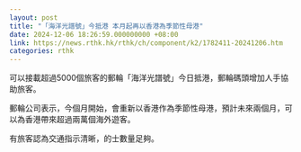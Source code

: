 ```yaml
---
layout: post
title: "「海洋光譜號」今抵港 本月起再以香港為季節性母港"
date: 2024-12-06 18:26:59.000000000 +08:00
link: https://news.rthk.hk/rthk/ch/component/k2/1782411-20241206.htm
categories: rthk
---
```


可以接載超過5000個旅客的郵輪「海洋光譜號」今日抵港，郵輪碼頭增加人手協助旅客。

郵輪公司表示，今個月開始，會重新以香港作為季節性母港，預計未來兩個月，可以為香港帶來超過兩萬個海外遊客。

有旅客認為交通指示清晰，的士數量足夠。

